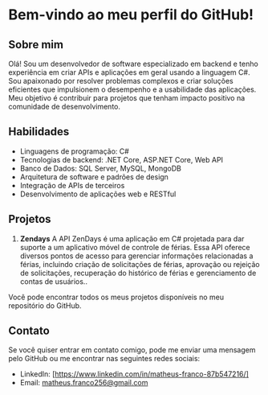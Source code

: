 # Bem-vindo ao meu perfil do GitHub!

## Sobre mim

Olá! Sou um desenvolvedor de software especializado em backend e tenho experiência em criar APIs e aplicações em geral usando a linguagem C#. Sou apaixonado por resolver problemas complexos e criar soluções eficientes que impulsionem o desempenho e a usabilidade das aplicações. Meu objetivo é contribuir para projetos que tenham impacto positivo na comunidade de desenvolvimento.

## Habilidades

- Linguagens de programação: C#
- Tecnologias de backend: .NET Core, ASP.NET Core, Web API
- Banco de Dados: SQL Server, MySQL, MongoDB
- Arquitetura de software e padrões de design
- Integração de APIs de terceiros
- Desenvolvimento de aplicações web e RESTful

## Projetos


1. **Zendays**
   A API ZenDays é uma aplicação em C# projetada para dar suporte a um aplicativo móvel de controle de férias. Essa API oferece diversos pontos de acesso para gerenciar informações relacionadas a férias, incluindo criação de solicitações de férias, aprovação ou rejeição de solicitações, recuperação do histórico de férias e gerenciamento de contas de usuários..

Você pode encontrar todos os meus projetos disponíveis no meu repositório do GitHub.


## Contato

Se você quiser entrar em contato comigo, pode me enviar uma mensagem pelo GitHub ou me encontrar nas seguintes redes sociais:

- LinkedIn: [https://www.linkedin.com/in/matheus-franco-87b547216/]
- Email: matheus.franco256@gmail.com
